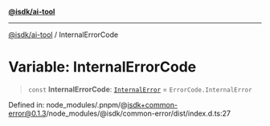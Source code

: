 [**@isdk/ai-tool**](../README.md)

***

[@isdk/ai-tool](../globals.md) / InternalErrorCode

# Variable: InternalErrorCode

> `const` **InternalErrorCode**: [`InternalError`](../enumerations/ErrorCode.md#internalerror) = `ErrorCode.InternalError`

Defined in: node\_modules/.pnpm/@isdk+common-error@0.1.3/node\_modules/@isdk/common-error/dist/index.d.ts:27

